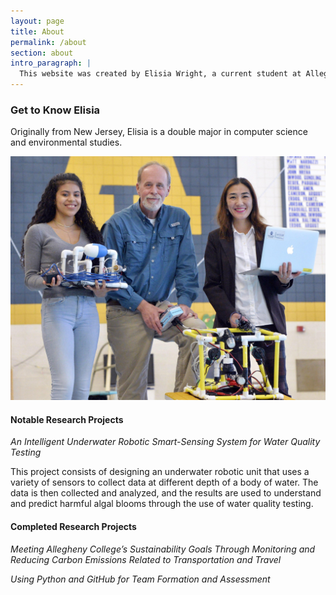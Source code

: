 ```yaml
---
layout: page
title: About
permalink: /about
section: about
intro_paragraph: |
  This website was created by Elisia Wright, a current student at Allegheny College.
---
```

### Get to Know Elisia

Originally from New Jersey, Elisia is a double major in computer science and environmental studies.

![Group Robot Photo](/assets/img/uploads/me_robots.jpg)

#### Notable Research Projects
<div>
<p><em>An Intelligent Underwater Robotic Smart-Sensing System for Water Quality Testing</em></p>
<p>This project consists of designing an underwater robotic unit that uses a variety of sensors to collect data at different depth of a body of water. The data is then
collected and analyzed, and the results are used to understand and predict harmful algal blooms through the use of water quality testing.</p>
</div>

#### Completed Research Projects
<div>
<p><em>Meeting Allegheny College’s Sustainability Goals Through Monitoring and Reducing Carbon Emissions Related to Transportation and Travel</em></p>
<p><em>Using Python and GitHub for Team Formation and Assessment</em></p>
</div>
